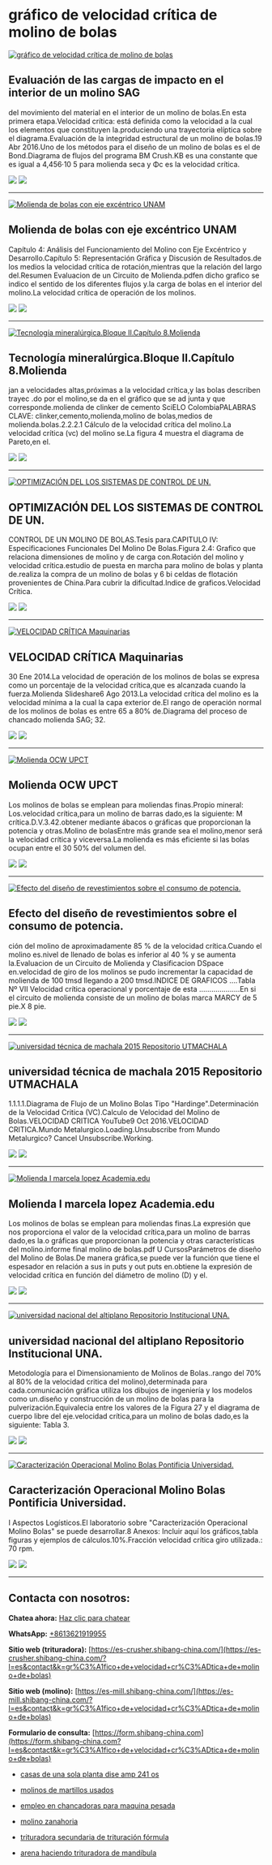 # gráfico de velocidad crítica de molino de bolas

<a href="https://swt.shibang-china.com/?l=es&img&k=gr%C3%A1fico+de+velocidad+cr%C3%ADtica+de+molino+de+bolas" target="_blank">![gráfico de velocidad crítica de molino de bolas](http://static.shibang-china.com/all-800x300/642.jpg)</a>

## Evaluación de las cargas de impacto en el interior de un molino SAG
del movimiento del material en el interior de un molino de bolas.En esta primera etapa.Velocidad crítica: está definida como la velocidad a la cual los elementos que constituyen la.produciendo una trayectoria elíptica sobre el diagrama.Evaluación de la integridad estructural de un molino de bolas.19 Abr 2016.Uno de los métodos para el diseño de un molino de bolas es el de Bond.Diagrama de flujos del programa BM Crush.KB es una constante que es igual a 4,456·10 5 para molienda seca y Φc es la velocidad crítica.


<a href="https://whatsapp.shibangsoft.com/WhatsApp.php" target="_blank" title="WhatsApp">![](http://static.shibang-china.com/icon/whatsapp.png)</a> <a href="https://swt.shibang-china.com/?l=es&icon&k=gr%C3%A1fico+de+velocidad+cr%C3%ADtica+de+molino+de+bolas" target="_blank">![](http://static.shibang-china.com/icon/chat-es.png)</a>

---

<a href="https://swt.shibang-china.com/?l=es&img&k=gr%C3%A1fico+de+velocidad+cr%C3%ADtica+de+molino+de+bolas" target="_blank">![Molienda de bolas con eje excéntrico UNAM](http://static.shibang-china.com/all-800x300/1278.jpg)</a>

## Molienda de bolas con eje excéntrico UNAM
Capítulo 4: Análisis del Funcionamiento del Molino con Eje Excéntrico y Desarrollo.Capítulo 5: Representación Gráfica y Discusión de Resultados.de los medios la velocidad crítica de rotación,mientras que la relación del largo del.Resumen Evaluacion de un Circuito de Molienda.pdfen dicho grafico se indico el sentido de los diferentes flujos y.la carga de bolas en el interior del molino.La velocidad crítica de operación de los molinos.


<a href="https://whatsapp.shibangsoft.com/WhatsApp.php" target="_blank" title="WhatsApp">![](http://static.shibang-china.com/icon/whatsapp.png)</a> <a href="https://swt.shibang-china.com/?l=es&icon&k=gr%C3%A1fico+de+velocidad+cr%C3%ADtica+de+molino+de+bolas" target="_blank">![](http://static.shibang-china.com/icon/chat-es.png)</a>

---

<a href="https://swt.shibang-china.com/?l=es&img&k=gr%C3%A1fico+de+velocidad+cr%C3%ADtica+de+molino+de+bolas" target="_blank">![Tecnología mineralúrgica.Bloque II.Capítulo 8.Molienda](http://static.shibang-china.com/all-800x300/193.jpg)</a>

## Tecnología mineralúrgica.Bloque II.Capítulo 8.Molienda
jan a velocidades altas,próximas a la velocidad crítica,y las bolas describen trayec .do por el molino,se da en el gráfico que se ad junta y que corresponde.molienda de clinker de cemento SciELO ColombiaPALABRAS CLAVE: clinker,cemento,molienda,molino de bolas,medios de molienda.bolas.2.2.2.1 Cálculo de la velocidad crítica del molino.La velocidad crítica (vc) del molino se.La figura 4 muestra el diagrama de Pareto,en el.


<a href="https://whatsapp.shibangsoft.com/WhatsApp.php" target="_blank" title="WhatsApp">![](http://static.shibang-china.com/icon/whatsapp.png)</a> <a href="https://swt.shibang-china.com/?l=es&icon&k=gr%C3%A1fico+de+velocidad+cr%C3%ADtica+de+molino+de+bolas" target="_blank">![](http://static.shibang-china.com/icon/chat-es.png)</a>

---

<a href="https://swt.shibang-china.com/?l=es&img&k=gr%C3%A1fico+de+velocidad+cr%C3%ADtica+de+molino+de+bolas" target="_blank">![OPTIMIZACIÓN DEL LOS SISTEMAS DE CONTROL DE UN.](http://static.shibang-china.com/all-800x300/309.jpg)</a>

## OPTIMIZACIÓN DEL LOS SISTEMAS DE CONTROL DE UN.
CONTROL DE UN MOLINO DE BOLAS.Tesis para.CAPITULO IV: Especificaciones Funcionales Del Molino De Bolas.Figura 2.4: Grafico que relaciona dimensiones de molino y de carga con.Rotación del molino y velocidad crítica.estudio de puesta en marcha para molino de bolas y planta de.realiza la compra de un molino de bolas y 6 bi celdas de flotación provenientes de China.Para cubrir la dificultad.Indice de graficos.Velocidad Crítica.


<a href="https://whatsapp.shibangsoft.com/WhatsApp.php" target="_blank" title="WhatsApp">![](http://static.shibang-china.com/icon/whatsapp.png)</a> <a href="https://swt.shibang-china.com/?l=es&icon&k=gr%C3%A1fico+de+velocidad+cr%C3%ADtica+de+molino+de+bolas" target="_blank">![](http://static.shibang-china.com/icon/chat-es.png)</a>

---

<a href="https://swt.shibang-china.com/?l=es&img&k=gr%C3%A1fico+de+velocidad+cr%C3%ADtica+de+molino+de+bolas" target="_blank">![VELOCIDAD CRÍTICA Maquinarias](http://static.shibang-china.com/all-800x300/1078.jpg)</a>

## VELOCIDAD CRÍTICA Maquinarias
30 Ene 2014.La velocidad de operación de los molinos de bolas se expresa como un porcentaje de la velocidad crítica,que es alcanzada cuando la fuerza.Molienda Slideshare6 Ago 2013.La velocidad crítica del molino es la velocidad mínima a la cual la capa exterior de.El rango de operación normal de los molinos de bolas es entre 65 a 80% de.Diagrama del proceso de chancado molienda SAG; 32.


<a href="https://whatsapp.shibangsoft.com/WhatsApp.php" target="_blank" title="WhatsApp">![](http://static.shibang-china.com/icon/whatsapp.png)</a> <a href="https://swt.shibang-china.com/?l=es&icon&k=gr%C3%A1fico+de+velocidad+cr%C3%ADtica+de+molino+de+bolas" target="_blank">![](http://static.shibang-china.com/icon/chat-es.png)</a>

---

<a href="https://swt.shibang-china.com/?l=es&img&k=gr%C3%A1fico+de+velocidad+cr%C3%ADtica+de+molino+de+bolas" target="_blank">![Molienda OCW UPCT](http://static.shibang-china.com/all-800x300/1418.jpg)</a>

## Molienda OCW UPCT
Los molinos de bolas se emplean para moliendas finas.Propio mineral: Los.velocidad crítica,para un molino de barras dado,es la siguiente: M crítica.D.V.3.42.obtener mediante ábacos o gráficas que proporcionan la potencia y otras.Molino de bolasEntre más grande sea el molino,menor será la velocidad crítica y viceversa.La molienda es más eficiente si las bolas ocupan entre el 30 50% del volumen del.


<a href="https://whatsapp.shibangsoft.com/WhatsApp.php" target="_blank" title="WhatsApp">![](http://static.shibang-china.com/icon/whatsapp.png)</a> <a href="https://swt.shibang-china.com/?l=es&icon&k=gr%C3%A1fico+de+velocidad+cr%C3%ADtica+de+molino+de+bolas" target="_blank">![](http://static.shibang-china.com/icon/chat-es.png)</a>

---

<a href="https://swt.shibang-china.com/?l=es&img&k=gr%C3%A1fico+de+velocidad+cr%C3%ADtica+de+molino+de+bolas" target="_blank">![Efecto del diseño de revestimientos sobre el consumo de potencia.](http://static.shibang-china.com/all-800x300/79.jpg)</a>

## Efecto del diseño de revestimientos sobre el consumo de potencia.
ción del molino de aproximadamente 85 % de la velocidad crítica.Cuando el molino es.nivel de llenado de bolas es inferior al 40 % y se aumenta la.Evaluacion de un Circuito de Molienda y Clasificacion DSpace en.velocidad de giro de los molinos se pudo incrementar la capacidad de molienda de 100 tmsd llegando a 200 tmsd.INDICE DE GRAFICOS ….Tabla Nº VII Velocidad crítica operacional y porcentaje de esta ………….…….En si el circuito de molienda consiste de un molino de bolas marca MARCY de 5 pie.X 8 pie.


<a href="https://whatsapp.shibangsoft.com/WhatsApp.php" target="_blank" title="WhatsApp">![](http://static.shibang-china.com/icon/whatsapp.png)</a> <a href="https://swt.shibang-china.com/?l=es&icon&k=gr%C3%A1fico+de+velocidad+cr%C3%ADtica+de+molino+de+bolas" target="_blank">![](http://static.shibang-china.com/icon/chat-es.png)</a>

---

<a href="https://swt.shibang-china.com/?l=es&img&k=gr%C3%A1fico+de+velocidad+cr%C3%ADtica+de+molino+de+bolas" target="_blank">![universidad técnica de machala 2015 Repositorio UTMACHALA](http://static.shibang-china.com/all-800x300/96.jpg)</a>

## universidad técnica de machala 2015 Repositorio UTMACHALA
1.1.1.1.Diagrama de Flujo de un Molino Bolas Tipo "Hardinge".Determinación de la Velocidad Critica (VC).Calculo de Velocidad del Molino de Bolas.VELOCIDAD CRITICA YouTube9 Oct 2016.VELOCIDAD CRITICA.Mundo Metalurgico.Loading.Unsubscribe from Mundo Metalurgico? Cancel Unsubscribe.Working.


<a href="https://whatsapp.shibangsoft.com/WhatsApp.php" target="_blank" title="WhatsApp">![](http://static.shibang-china.com/icon/whatsapp.png)</a> <a href="https://swt.shibang-china.com/?l=es&icon&k=gr%C3%A1fico+de+velocidad+cr%C3%ADtica+de+molino+de+bolas" target="_blank">![](http://static.shibang-china.com/icon/chat-es.png)</a>

---

<a href="https://swt.shibang-china.com/?l=es&img&k=gr%C3%A1fico+de+velocidad+cr%C3%ADtica+de+molino+de+bolas" target="_blank">![Molienda I marcela lopez Academia.edu](http://static.shibang-china.com/all-800x300/99.jpg)</a>

## Molienda I marcela lopez Academia.edu
Los molinos de bolas se emplean para moliendas finas.La expresión que nos proporciona el valor de la velocidad crítica,para un molino de barras dado,es la.o gráficas que proporcionan la potencia y otras características del molino.informe final molino de bolas.pdf U CursosParámetros de diseño del Molino de Bolas.De manera gráfica,se puede ver la función que tiene el espesador en relación a sus in puts y out puts en.obtiene la expresión de velocidad crítica en función del diámetro de molino (D) y el.


<a href="https://whatsapp.shibangsoft.com/WhatsApp.php" target="_blank" title="WhatsApp">![](http://static.shibang-china.com/icon/whatsapp.png)</a> <a href="https://swt.shibang-china.com/?l=es&icon&k=gr%C3%A1fico+de+velocidad+cr%C3%ADtica+de+molino+de+bolas" target="_blank">![](http://static.shibang-china.com/icon/chat-es.png)</a>

---

<a href="https://swt.shibang-china.com/?l=es&img&k=gr%C3%A1fico+de+velocidad+cr%C3%ADtica+de+molino+de+bolas" target="_blank">![universidad nacional del altiplano Repositorio Institucional UNA.](http://static.shibang-china.com/all-800x300/55.jpg)</a>

## universidad nacional del altiplano Repositorio Institucional UNA.
Metodología para el Dimensionamiento de Molinos de Bolas..rango del 70% al 80% de la velocidad critica del molino),determinada para cada.comunicación gráfica utiliza los dibujos de ingeniería y los modelos como un.diseño y construcción de un molino de bolas para la pulverización.Equivalecia entre los valores de la Figura 27 y el diagrama de cuerpo libre del eje.velocidad crítica,para un molino de bolas dado,es la siguiente: Tabla 3.


<a href="https://whatsapp.shibangsoft.com/WhatsApp.php" target="_blank" title="WhatsApp">![](http://static.shibang-china.com/icon/whatsapp.png)</a> <a href="https://swt.shibang-china.com/?l=es&icon&k=gr%C3%A1fico+de+velocidad+cr%C3%ADtica+de+molino+de+bolas" target="_blank">![](http://static.shibang-china.com/icon/chat-es.png)</a>

---

<a href="https://swt.shibang-china.com/?l=es&img&k=gr%C3%A1fico+de+velocidad+cr%C3%ADtica+de+molino+de+bolas" target="_blank">![Caracterización Operacional Molino Bolas Pontificia Universidad.](http://static.shibang-china.com/all-800x300/58.jpg)</a>

## Caracterización Operacional Molino Bolas Pontificia Universidad.
I Aspectos Logísticos.El laboratorio sobre "Caracterización Operacional Molino Bolas" se puede desarrollar.8 Anexos: Incluir aquí los gráficos,tabla figuras y ejemplos de cálculos.10%.Fracción velocidad crítica giro utilizada.: 70 rpm.

<a href="https://whatsapp.shibangsoft.com/WhatsApp.php" target="_blank" title="WhatsApp">![](http://static.shibang-china.com/icon/whatsapp.png)</a> <a href="https://swt.shibang-china.com/?l=es&icon&k=gr%C3%A1fico+de+velocidad+cr%C3%ADtica+de+molino+de+bolas" target="_blank">![](http://static.shibang-china.com/icon/chat-es.png)</a>

---
## Contacta con nosotros:

**Chatea ahora:** [Haz clic para chatear](https://swt.shibang-china.com?l=es&contact&k=gr%C3%A1fico+de+velocidad+cr%C3%ADtica+de+molino+de+bolas)

**WhatsApp:**  [+8613621919955](https://whatsapp.shibangsoft.com/WhatsApp.php)

**Sitio web (trituradora):** [https://es-crusher.shibang-china.com/](https://es-crusher.shibang-china.com/?l=es&contact&k=gr%C3%A1fico+de+velocidad+cr%C3%ADtica+de+molino+de+bolas)

**Sitio web (molino):** [https://es-mill.shibang-china.com/](https://es-mill.shibang-china.com/?l=es&contact&k=gr%C3%A1fico+de+velocidad+cr%C3%ADtica+de+molino+de+bolas)

**Formulario de consulta:** [https://form.shibang-china.com](https://form.shibang-china.com?l=es&contact&k=gr%C3%A1fico+de+velocidad+cr%C3%ADtica+de+molino+de+bolas)

* [casas de una sola planta dise amp 241 os](../53/casas%20de%20una%20sola%20planta%20dise%20amp%20241%20os.md)

* [molinos de martillos usados](../63/molinos%20de%20martillos%20usados.md)

* [empleo en chancadoras para maquina pesada](../64/empleo%20en%20chancadoras%20para%20maquina%20pesada.md)

* [molino zanahoria](../61/molino%20zanahoria.md)

* [trituradora secundaria de trituración fórmula](../63/trituradora%20secundaria%20de%20trituraci%C3%B3n%20f%C3%B3rmula.md)

* [arena haciendo trituradora de mandíbula](../54/arena%20haciendo%20trituradora%20de%20mand%C3%ADbula.md)